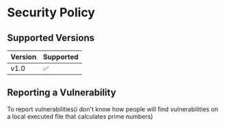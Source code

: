 # Security Policy

## Supported Versions

| Version | Supported          |
| ------- | ------------------ |
| v1.0   | :white_check_mark: |

## Reporting a Vulnerability

To report vulnerabilities(i don't know how people will find vulnerabilities on a local executed file that calculates prime numbers)
